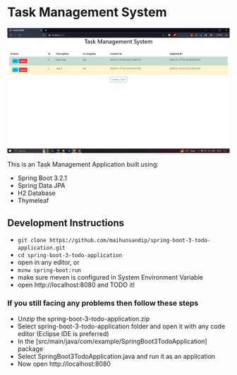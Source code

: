 # Task Management System

![task management system](./TMS_demo.png)

This is an Task Management Application built using:
- Spring Boot 3.2.1
- Spring Data JPA
- H2 Database
- Thymeleaf

## Development Instructions

- `git clone https://github.com/maihunsandip/spring-boot-3-todo-application.git`
- `cd spring-boot-3-todo-application`
- open in any editor, or
- `mvnw spring-boot:run`
- make sure meven is configured in System Environment Variable 
- open http://localhost:8080 and TODO it!

### If you still facing any problems then follow these steps
- Unzip the spring-boot-3-todo-application.zip
- Select spring-boot-3-todo-application folder and open it with any code editor (Eclipse IDE is preferred)
- In the [src/main/java/com/example/SpringBoot3TodoApplication] package
- Select SpringBoot3TodoApplication.java and run it as an application
- Now open http://localhost:8080
